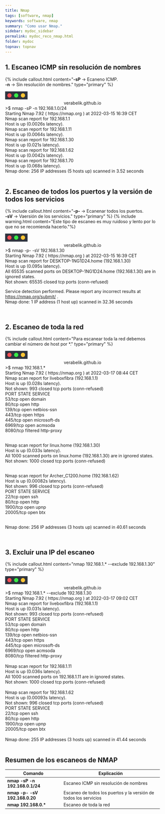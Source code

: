 ```yaml
---
title: Nmap
tags: [software, nmap]
keywords: software, nmap
summary: "Como usar Nmap."
sidebar: mydoc_sidebar
permalink: mydoc_reco_nmap.html
folder: mydoc
topnav: topnav
---
```


## 1. Escaneo ICMP sin resolución de nombres
{% include callout.html content="**-sP** → Ecaneno ICMP.<br/>**-n** → Sin resolución de nombres." type="primary" %}
<!--TERMINAL-->
<link href="css/miEstilo.css" rel="stylesheet" type="text/css">
<div id="barra"><img src="images/terminal/botones.png" id="botones"><center id="texto_barra">verabelik.github.io</center></div>
<div id="terminal">
>$ nmap -sP -n 192.168.1.0/24<br/>
Starting Nmap 7.92 ( https://nmap.org ) at 2022-03-15 16:39 CET<br/>
Nmap scan report for 192.168.1.1<br/>
Host is up (0.0026s latency).<br/>
Nmap scan report for 192.168.1.11<br/>
Host is up (0.0064s latency).<br/>
Nmap scan report for 192.168.1.30<br/>
Host is up (0.021s latency).<br/>
Nmap scan report for 192.168.1.62<br/>
Host is up (0.0042s latency).<br/>
Nmap scan report for 192.168.1.70<br/>
Host is up (0.068s latency).<br/>
Nmap done: 256 IP addresses (5 hosts up) scanned in 3.52 seconds<br/></div>
<br/>

## 2. Escaneo de todos los puertos y la versión de todos los servicios
{% include callout.html content="**-p-** → Ecanenar todos los puertos.<br/>**-sV** → Vaersión de los servicios." type="primary" %}
{% include warning.html content="Este tipo de escaneo es muy ruidoso y lento por lo que no se recomienda hacerlo."%}
<!--TERMINAL-->
<link href="css/miEstilo.css" rel="stylesheet" type="text/css">
<div id="barra"><img src="images/terminal/botones.png" id="botones"><center id="texto_barra">verabelik.github.io</center></div>
<div id="terminal">
>$ nmap -p- -sV 192.168.1.30<br/>
Starting Nmap 7.92 ( https://nmap.org ) at 2022-03-15 16:39 CET<br/>
Nmap scan report for DESKTOP-1NG1D24.home (192.168.1.30)<br/>
Host is up (0.095s latency).<br/>
All 65535 scanned ports on DESKTOP-1NG1D24.home (192.168.1.30) are in ignored states.<br/>
Not shown: 65535 closed tcp ports (conn-refused)<br/>

Service detection performed. Please report any incorrect results at https://nmap.org/submit/ .<br/>
Nmap done: 1 IP address (1 host up) scanned in 32.36 seconds<br/></div>
<br/>

## 2. Escaneo de toda la red
{% include callout.html content="Para escanear toda la red debemos cambiar el número de host por *." type="primary" %}
<!--TERMINAL-->
<link href="css/miEstilo.css" rel="stylesheet" type="text/css">
<div id="barra"><img src="images/terminal/botones.png" id="botones"><center id="texto_barra">verabelik.github.io</center></div>
<div id="terminal">
>$ nmap 192.168.1.*<br/>
Starting Nmap 7.92 ( https://nmap.org ) at 2022-03-17 08:44 CET<br/>
Nmap scan report for liveboxfibra (192.168.1.1)<br/>
Host is up (0.028s latency).<br/>
Not shown: 993 closed tcp ports (conn-refused)<br/>
PORT     STATE    SERVICE<br/>
53/tcp   open     domain<br/>
80/tcp   open     http<br/>
139/tcp  open     netbios-ssn<br/>
443/tcp  open     https<br/>
445/tcp  open     microsoft-ds<br/>
6969/tcp open     acmsoda<br/>
8080/tcp filtered http-proxy<br/><br/>

Nmap scan report for linux.home (192.168.1.30)<br/>
Host is up (0.033s latency).<br/>
All 1000 scanned ports on linux.home (192.168.1.30) are in ignored states.<br/>
Not shown: 1000 closed tcp ports (conn-refused)<br/><br/>

Nmap scan report for Archer_C1200.home (192.168.1.62)<br/>
Host is up (0.00082s latency).<br/>
Not shown: 996 closed tcp ports (conn-refused)<br/>
PORT      STATE SERVICE<br/>
22/tcp    open  ssh<br/>
80/tcp    open  http<br/>
1900/tcp  open  upnp<br/>
20005/tcp open  btx<br/><br/>

Nmap done: 256 IP addresses (3 hosts up) scanned in 40.61 seconds<br/></div>
<br/>

## 3. Excluir una IP del escaneo
{% include callout.html content="nmap 192.168.1.* --exclude 192.168.1.30" type="primary" %}
<!--TERMINAL-->
<link href="css/miEstilo.css" rel="stylesheet" type="text/css">
<div id="barra"><img src="images/terminal/botones.png" id="botones"><center id="texto_barra">verabelik.github.io</center></div>
<div id="terminal">
>$ nmap 192.168.1.* --exclude 192.168.1.30<br/>
Starting Nmap 7.92 ( https://nmap.org ) at 2022-03-17 09:02 CET<br/>
Nmap scan report for liveboxfibra (192.168.1.1)<br/>
Host is up (0.031s latency).<br/>
Not shown: 993 closed tcp ports (conn-refused)<br/>
PORT     STATE    SERVICE<br/>
53/tcp   open     domain<br/>
80/tcp   open     http<br/>
139/tcp  open     netbios-ssn<br/>
443/tcp  open     https<br/>
445/tcp  open     microsoft-ds<br/>
6969/tcp open     acmsoda<br/>
8080/tcp filtered http-proxy<br/>
<br/>
Nmap scan report for 192.168.1.11<br/>
Host is up (0.036s latency).<br/>
All 1000 scanned ports on 192.168.1.11 are in ignored states.<br/>
Not shown: 1000 closed tcp ports (conn-refused)<br/>
<br/>
Nmap scan report for 192.168.1.62<br/>
Host is up (0.00093s latency).<br/>
Not shown: 996 closed tcp ports (conn-refused)<br/>
PORT      STATE SERVICE<br/>
22/tcp    open  ssh<br/>
80/tcp    open  http<br/>
1900/tcp  open  upnp<br/>
20005/tcp open  btx<br/>
<br/>
Nmap done: 255 IP addresses (3 hosts up) scanned in 41.44 seconds<br/></div>
<br/>

## Resumen de los escaneos de NMAP

| Comando | Explicación |
|--------|--------|
| <b>nmap -sP -n 192.168.0.1/24</b> | Escaneo ICMP sin resolución de nombres |
| <b>nmap -p- -sV 192.168.0.20</b> | Escaneo de todos los puertos y la versión de todos los servicios |
| <b>nmap 192.168.0.*</b> | Escaneo de toda la red |
